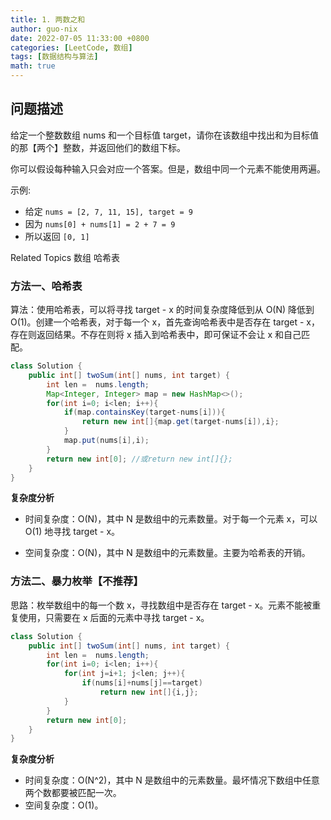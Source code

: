 ```yaml
---
title: 1. 两数之和
author: guo-nix
date: 2022-07-05 11:33:00 +0800
categories: [LeetCode, 数组]
tags: [数据结构与算法]  
math: true
---
```


## 问题描述


给定一个整数数组 nums 和一个目标值 target，请你在该数组中找出和为目标值的那【两个】整数，并返回他们的数组下标。 

你可以假设每种输入只会对应一个答案。但是，数组中同一个元素不能使用两遍。 

示例: 
- 给定 `nums = [2, 7, 11, 15], target = 9`
- 因为 `nums[0] + nums[1] = 2 + 7 = 9`
- 所以返回 `[0, 1]`

Related Topics 数组 哈希表 



### 方法一、哈希表

算法：使用哈希表，可以将寻找 target - x 的时间复杂度降低到从 O(N) 降低到 O(1)。创建一个哈希表，对于每一个 x，首先查询哈希表中是否存在 target - x，存在则返回结果。不存在则将 x 插入到哈希表中，即可保证不会让 x 和自己匹配。

```java
class Solution {
    public int[] twoSum(int[] nums, int target) {
        int len =  nums.length;
        Map<Integer, Integer> map = new HashMap<>();
        for(int i=0; i<len; i++){
            if(map.containsKey(target-nums[i])){
                return new int[]{map.get(target-nums[i]),i};
            }
            map.put(nums[i],i);
        }
        return new int[0]; //或return new int[]{};
    }
}
```

**复杂度分析**

* 时间复杂度：O(N)，其中 N 是数组中的元素数量。对于每一个元素 x，可以 O(1) 地寻找 target - x。

* 空间复杂度：O(N)，其中 N 是数组中的元素数量。主要为哈希表的开销。



### 方法二、暴力枚举【不推荐】


思路：枚举数组中的每一个数 x，寻找数组中是否存在 target - x。元素不能被重复使用，只需要在 x 后面的元素中寻找 target - x。

```java
class Solution {
    public int[] twoSum(int[] nums, int target) {
        int len =  nums.length;
        for(int i=0; i<len; i++){
            for(int j=i+1; j<len; j++){
                if(nums[i]+nums[j]==target)
                    return new int[]{i,j};
            }
        }
        return new int[0];
    }
}
```

**复杂度分析**

* 时间复杂度：O(N^2)，其中 N 是数组中的元素数量。最坏情况下数组中任意两个数都要被匹配一次。
* 空间复杂度：O(1)。
